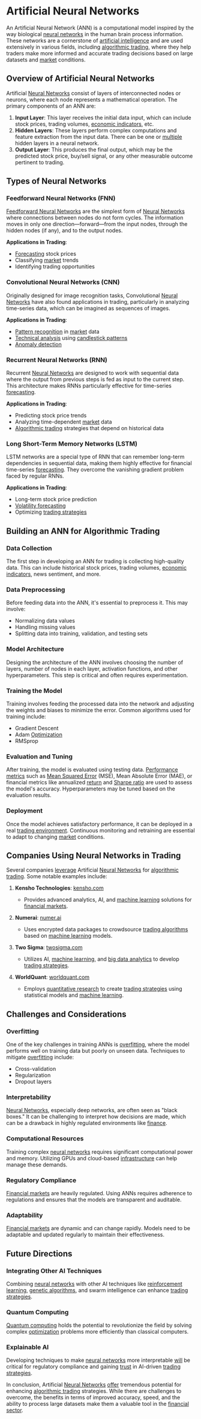 # Artificial Neural Networks

An Artificial Neural Network (ANN) is a computational model inspired by the way biological [neural networks](../n/neural_networks_in_trading.md) in the human brain process information. These networks are a cornerstone of [artificial intelligence](../a/artificial_intelligence_in_trading.md) and are used extensively in various fields, including [algorithmic trading](../a/algorithmic_trading.md), where they help traders make more informed and accurate trading decisions based on large datasets and [market](../m/market.md) conditions.

## Overview of Artificial Neural Networks

Artificial [Neural Networks](../n/neural_networks_in_trading.md) consist of layers of interconnected nodes or neurons, where each node represents a mathematical operation. The primary components of an ANN are:

1. **Input Layer**: This layer receives the initial data input, which can include stock prices, trading volumes, [economic indicators](../e/economic_indicators.md), etc.
2. **Hidden Layers**: These layers perform complex computations and feature extraction from the input data. There can be one or [multiple](../m/multiple.md) hidden layers in a neural network.
3. **Output Layer**: This produces the final output, which may be the predicted stock price, buy/sell signal, or any other measurable outcome pertinent to trading.

## Types of Neural Networks

### Feedforward Neural Networks (FNN)

[Feedforward Neural Networks](../f/feedforward_neural_networks.md) are the simplest form of [Neural Networks](../n/neural_networks_in_trading.md) where connections between nodes do not form cycles. The information moves in only one direction—forward—from the input nodes, through the hidden nodes (if any), and to the output nodes. 

**Applications in Trading**:
- [Forecasting](../f/forecasting.md) stock prices
- Classifying [market](../m/market.md) trends
- Identifying trading opportunities

### Convolutional Neural Networks (CNN)

Originally designed for image recognition tasks, Convolutional [Neural Networks](../n/neural_networks_in_trading.md) have also found applications in trading, particularly in analyzing time-series data, which can be imagined as sequences of images.

**Applications in Trading**:
- [Pattern recognition](../p/pattern_recognition.md) in [market](../m/market.md) data
- [Technical analysis](../t/technical_analysis.md) using [candlestick patterns](../c/candlestick_patterns.md)
- [Anomaly detection](../a/anomaly_detection.md)

### Recurrent Neural Networks (RNN)

Recurrent [Neural Networks](../n/neural_networks_in_trading.md) are designed to work with sequential data where the output from previous steps is fed as input to the current step. This architecture makes RNNs particularly effective for time-series [forecasting](../f/forecasting.md).

**Applications in Trading**:
- Predicting stock price trends
- Analyzing time-dependent [market](../m/market.md) data
- [Algorithmic trading](../a/algorithmic_trading.md) strategies that depend on historical data

### Long Short-Term Memory Networks (LSTM)

LSTM networks are a special type of RNN that can remember long-term dependencies in sequential data, making them highly effective for financial time-series [forecasting](../f/forecasting.md). They overcome the vanishing gradient problem faced by regular RNNs.

**Applications in Trading**:
- Long-term stock price prediction
- [Volatility forecasting](../v/volatility_forecasting.md)
- Optimizing [trading strategies](../t/trading_strategies.md)

## Building an ANN for Algorithmic Trading

### Data Collection

The first step in developing an ANN for trading is collecting high-quality data. This can include historical stock prices, trading volumes, [economic indicators](../e/economic_indicators.md), news sentiment, and more.

### Data Preprocessing

Before feeding data into the ANN, it's essential to preprocess it. This may involve:
- Normalizing data values
- Handling missing values
- Splitting data into training, validation, and testing sets

### Model Architecture

Designing the architecture of the ANN involves choosing the number of layers, number of nodes in each layer, activation functions, and other hyperparameters. This step is critical and often requires experimentation.

### Training the Model

Training involves feeding the processed data into the network and adjusting the weights and biases to minimize the error. Common algorithms used for training include:
- Gradient Descent
- Adam [Optimization](../o/optimization.md)
- RMSprop

### Evaluation and Tuning

After training, the model is evaluated using testing data. [Performance metrics](../p/performance_metrics.md) such as [Mean Squared Error](../m/mean_squared_error.md) (MSE), Mean Absolute Error (MAE), or financial metrics like annualized [return](../r/return.md) and [Sharpe ratio](../s/sharpe_ratio.md) are used to assess the model's accuracy. Hyperparameters may be tuned based on the evaluation results.

### Deployment

Once the model achieves satisfactory performance, it can be deployed in a real [trading environment](../t/trading_environment.md). Continuous monitoring and retraining are essential to adapt to changing [market](../m/market.md) conditions.

## Companies Using Neural Networks in Trading

Several companies [leverage](../l/leverage.md) Artificial [Neural Networks](../n/neural_networks_in_trading.md) for [algorithmic trading](../a/algorithmic_trading.md). Some notable examples include:

1. **Kensho Technologies**: [kensho.com](https://kensho.com)
   - Provides advanced analytics, AI, and [machine learning](../m/machine_learning.md) solutions for [financial markets](../f/financial_market.md).
   
2. **Numerai**: [numer.ai](https://numer.ai)
   - Uses encrypted data packages to crowdsource [trading algorithms](../t/trading_algorithms.md) based on [machine learning](../m/machine_learning.md) models.
   
3. **Two Sigma**: [twosigma.com](https://www.twosigma.com)
   - Utilizes AI, [machine learning](../m/machine_learning.md), and [big data analytics](../b/big_data_analytics_in_trading.md) to develop [trading strategies](../t/trading_strategies.md).
   
4. **WorldQuant**: [worldquant.com](https://www.worldquant.com)
   - Employs [quantitative research](../q/quantitative_research.md) to create [trading strategies](../t/trading_strategies.md) using statistical models and [machine learning](../m/machine_learning.md).

## Challenges and Considerations

### Overfitting

One of the key challenges in training ANNs is [overfitting](../o/overfitting.md), where the model performs well on training data but poorly on unseen data. Techniques to mitigate [overfitting](../o/overfitting.md) include:
- Cross-validation
- Regularization
- Dropout layers

### Interpretability

[Neural Networks](../n/neural_networks_in_trading.md), especially deep networks, are often seen as "black boxes." It can be challenging to interpret how decisions are made, which can be a drawback in highly regulated environments like [finance](../f/finance.md).

### Computational Resources

Training complex [neural networks](../n/neural_networks_in_trading.md) requires significant computational power and memory. Utilizing GPUs and cloud-based [infrastructure](../i/infrastructure.md) can help manage these demands.

### Regulatory Compliance

[Financial markets](../f/financial_market.md) are heavily regulated. Using ANNs requires adherence to regulations and ensures that the models are transparent and auditable.

### Adaptability

[Financial markets](../f/financial_market.md) are dynamic and can change rapidly. Models need to be adaptable and updated regularly to maintain their effectiveness.

## Future Directions

### Integrating Other AI Techniques

Combining [neural networks](../n/neural_networks_in_trading.md) with other AI techniques like [reinforcement learning](../r/reinforcement_learning.md), [genetic algorithms](../g/genetic_algorithms_in_trading.md), and swarm intelligence can enhance [trading strategies](../t/trading_strategies.md).

### Quantum Computing

[Quantum computing](../q/quantum_computing_in_trading.md) holds the potential to revolutionize the field by solving complex [optimization](../o/optimization.md) problems more efficiently than classical computers.

### Explainable AI

Developing techniques to make [neural networks](../n/neural_networks_in_trading.md) more interpretable [will](../w/will.md) be critical for regulatory compliance and gaining [trust](../t/trust.md) in AI-driven [trading strategies](../t/trading_strategies.md).

In conclusion, Artificial [Neural Networks](../n/neural_networks_in_trading.md) [offer](../o/offer.md) tremendous potential for enhancing [algorithmic trading](../a/algorithmic_trading.md) strategies. While there are challenges to overcome, the benefits in terms of improved accuracy, speed, and the ability to process large datasets make them a valuable tool in the [financial sector](../f/financial_sector.md).
